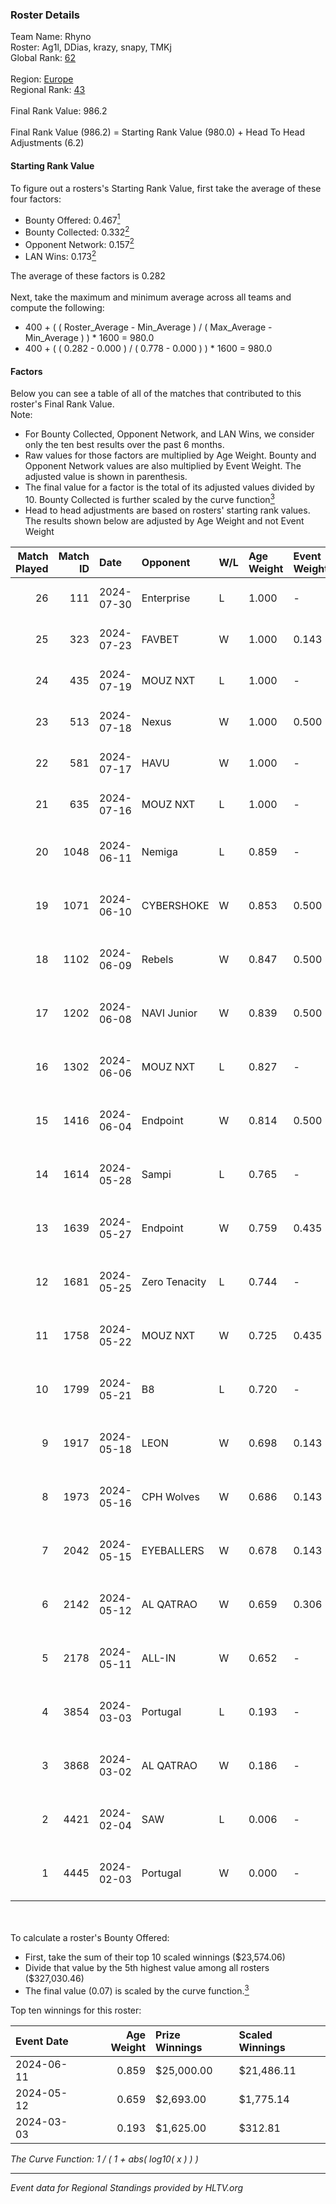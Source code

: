### Roster Details<br />
Team Name: Rhyno<br />
Roster: Ag1l, DDias, krazy, snapy, TMKj<br />
Global Rank: [62](../standings_global.md)<br />
<br />
Region: [Europe]( ../standings_europe.md)<br />
Regional Rank: [43]( ../standings_europe.md)<br />
<br />
Final Rank Value:  986.2<br />
<br />
Final Rank Value (986.2) = Starting Rank Value (980.0) + Head To Head Adjustments (6.2)<br />

#### Starting Rank Value<br />
To figure out a rosters's Starting Rank Value, first take the average of these four factors:<br />
- Bounty Offered: 0.467[<sup>1</sup>](#table2)
- Bounty Collected: 0.332[<sup>2</sup>](#table1)
- Opponent Network: 0.157[<sup>2</sup>](#table1)
- LAN Wins: 0.173[<sup>2</sup>](#table1)

The average of these factors is 0.282<br />
<br />
Next, take the maximum and minimum average across all teams and compute the following:<br />
- 400 + ( ( Roster_Average - Min_Average ) / ( Max_Average - Min_Average ) ) * 1600 = 980.0
- 400 + ( ( 0.282 - 0.000 ) / ( 0.778 - 0.000 ) ) * 1600 = 980.0


#### Factors<br />
Below you can see a table of all of the matches that contributed to this roster's Final Rank Value.<br />
Note:<br />

- For Bounty Collected, Opponent Network, and LAN Wins, we consider only the ten best results over the past 6 months.
- Raw values for those factors are multiplied by Age Weight. Bounty and Opponent Network values are also multiplied by Event Weight. The adjusted value is shown in parenthesis.
- The final value for a factor is the total of its adjusted values divided by 10. Bounty Collected is further scaled by the curve function[<sup>3</sup>](#curveFunction)
- Head to head adjustments are based on rosters' starting rank values. The results shown below are adjusted by Age Weight and not Event Weight
<span id="table1"></span><br />


| Match Played | Match ID | Date       | Opponent      | W/L | Age Weight | Event Weight | Bounty Collected | Opponent Network | LAN Wins  | H2H Adj. | Roster                                 |
| -: | -: | :- | :- | :- | :- | :- | :- | :- | :- | -: | :- |
|           26 |      111 | 2024-07-30 | Enterprise    | L   | 1.000      | -            | -                | -                | -         |   -18.06 | Ag1l, DDias, krazy, snapy, TMKj        |
|           25 |      323 | 2024-07-23 | FAVBET        | W   | 1.000      | 0.143        | 0.003 (0.000)    | 0.343 (0.049)    | 0 (0.000) |     9.66 | Ag1l, DDias, krazy, snapy, TMKj        |
|           24 |      435 | 2024-07-19 | MOUZ NXT      | L   | 1.000      | -            | -                | -                | -         |   -12.07 | Ag1l, DDias, krazy, snapy, TMKj        |
|           23 |      513 | 2024-07-18 | Nexus         | W   | 1.000      | 0.500        | 0.014 (0.007)    | 0.504 (0.252)    | 0 (0.000) |     6.64 | Ag1l, DDias, krazy, snapy, TMKj        |
|           22 |      581 | 2024-07-17 | HAVU          | W   | 1.000      | -            | -                | -                | 0 (0.000) |     5.52 | Ag1l, DDias, krazy, snapy, TMKj        |
|           21 |      635 | 2024-07-16 | MOUZ NXT      | L   | 1.000      | -            | -                | -                | -         |   -12.48 | Ag1l, DDias, krazy, snapy, TMKj        |
|           20 |     1048 | 2024-06-11 | Nemiga        | L   | 0.859      | -            | -                | -                | -         |    -8.48 | DDias, krazy, renatoohaxx, snapy, TMKj |
|           19 |     1071 | 2024-06-10 | CYBERSHOKE    | W   | 0.853      | 0.500        | 0.040 (0.017)    | 0.348 (0.148)    | 0 (0.000) |     8.89 | DDias, krazy, renatoohaxx, snapy, TMKj |
|           18 |     1102 | 2024-06-09 | Rebels        | W   | 0.847      | 0.500        | 0.040 (0.017)    | 0.635 (0.269)    | 0 (0.000) |    14.65 | DDias, krazy, renatoohaxx, snapy, TMKj |
|           17 |     1202 | 2024-06-08 | NAVI Junior   | W   | 0.839      | 0.500        | -                | 0.091 (0.038)    | 0 (0.000) |     2.46 | DDias, krazy, renatoohaxx, snapy, TMKj |
|           16 |     1302 | 2024-06-06 | MOUZ NXT      | L   | 0.827      | -            | -                | -                | -         |    -8.64 | DDias, krazy, renatoohaxx, snapy, TMKj |
|           15 |     1416 | 2024-06-04 | Endpoint      | W   | 0.814      | 0.500        | 0.012 (0.005)    | 0.555 (0.226)    | 0 (0.000) |    10.08 | DDias, krazy, renatoohaxx, snapy, TMKj |
|           14 |     1614 | 2024-05-28 | Sampi         | L   | 0.765      | -            | -                | -                | -         |   -15.10 | DDias, krazy, renatoohaxx, snapy, TMKj |
|           13 |     1639 | 2024-05-27 | Endpoint      | W   | 0.759      | 0.435        | 0.012 (0.004)    | 0.555 (0.183)    | -         |     9.56 | DDias, krazy, renatoohaxx, snapy, TMKj |
|           12 |     1681 | 2024-05-25 | Zero Tenacity | L   | 0.744      | -            | -                | -                | -         |    -9.37 | DDias, krazy, renatoohaxx, snapy, TMKj |
|           11 |     1758 | 2024-05-22 | MOUZ NXT      | W   | 0.725      | 0.435        | 0.141 (0.044)    | 1.000 (0.315)    | -         |    12.56 | DDias, krazy, renatoohaxx, snapy, TMKj |
|           10 |     1799 | 2024-05-21 | B8            | L   | 0.720      | -            | -                | -                | -         |    -7.27 | DDias, krazy, renatoohaxx, snapy, TMKj |
|            9 |     1917 | 2024-05-18 | LEON          | W   | 0.698      | 0.143        | 0.007 (0.001)    | -                | -         |     3.50 | DDias, krazy, renatoohaxx, snapy, TMKj |
|            8 |     1973 | 2024-05-16 | CPH Wolves    | W   | 0.686      | 0.143        | -                | 0.360 (0.035)    | -         |     5.29 | DDias, krazy, renatoohaxx, snapy, TMKj |
|            7 |     2042 | 2024-05-15 | EYEBALLERS    | W   | 0.678      | 0.143        | 0.006 (0.001)    | 0.512 (0.050)    | -         |     7.87 | DDias, krazy, renatoohaxx, snapy, TMKj |
|            6 |     2142 | 2024-05-12 | AL QATRAO     | W   | 0.659      | 0.306        | 0.004 (0.001)    | -                | 1 (0.659) |     3.55 | DDias, krazy, renatoohaxx, snapy, TMKj |
|            5 |     2178 | 2024-05-11 | ALL-IN        | W   | 0.652      | -            | -                | -                | 1 (0.652) |     1.55 | DDias, krazy, renatoohaxx, snapy, TMKj |
|            4 |     3854 | 2024-03-03 | Portugal      | L   | 0.193      | -            | -                | -                | -         |    -5.06 | DDias, krazy, renatoohaxx, snapy, TMKj |
|            3 |     3868 | 2024-03-02 | AL QATRAO     | W   | 0.186      | -            | -                | -                | 1 (0.186) |     0.96 | DDias, krazy, renatoohaxx, snapy, TMKj |
|            2 |     4421 | 2024-02-04 | SAW           | L   | 0.006      | -            | -                | -                | -         |    -0.05 | DDias, krazy, renatoohaxx, snapy, TMKj |
|            1 |     4445 | 2024-02-03 | Portugal      | W   | 0.000      | -            | -                | -                | -         |     0.00 | DDias, krazy, renatoohaxx, snapy, TMKj |

<br />
<span id="table2"></span><br />
To calculate a roster's Bounty Offered:<br />

- First, take the sum of their top 10 scaled winnings ($23,574.06)
- Divide that value by the 5th highest value among all rosters ($327,030.46)
- The final value (0.07) is scaled by the curve function.[<sup>3</sup>](#curveFunction)

Top ten winnings for this roster:<br />

| Event Date | Age Weight | Prize Winnings | Scaled Winnings |
| :- | -: | :- | :- |
| 2024-06-11 |      0.859 | $25,000.00     | $21,486.11      |
| 2024-05-12 |      0.659 | $2,693.00      | $1,775.14       |
| 2024-03-03 |      0.193 | $1,625.00      | $312.81         |


<span id="curveFunction"></span>_The Curve Function: 1 / ( 1 + abs( log10( x ) ) )_<br />

---
_Event data for Regional Standings provided by HLTV.org_<br />
